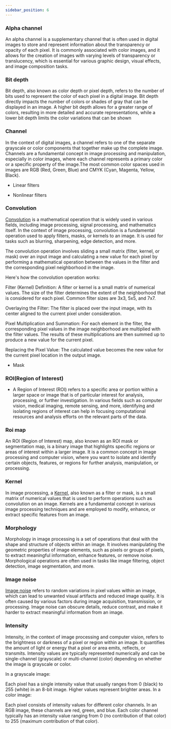 ```yaml
---
sidebar_position: 6
---
```


### Alpha channel

An alpha channel is a supplementary channel that is often used in digital images to store and represent information about the transparency or opacity of each pixel. It is commonly associated with color images, and it allows for the creation of images with varying levels of transparency or translucency, which is essential for various graphic design, visual effects, and image composition tasks.

### Bit depth

Bit depth, also known as color depth or pixel depth, refers to the number of bits used to represent the color of each pixel in a digital image. Bit depth directly impacts the number of colors or shades of gray that can be displayed in an image. A higher bit depth allows for a greater range of colors, resulting in more detailed and accurate representations, while a lower bit depth limits the color variations that can be shown

### Channel

In the context of digital images, a channel refers to one of the separate grayscale or color components that together make up the complete image. Channels are a fundamental concept in image processing and manipulation, especially in color images, where each channel represents a primary color or a specific property of the image.The most common color spaces used in images are RGB (Red, Green, Blue) and CMYK (Cyan, Magenta, Yellow, Black).

- Linear filters

- Nonlinear filters

### Convolution

[Convolution](https://en.wikipedia.org/wiki/Convolution 'wikipedia link on convolution') is a mathematical operation that is widely used in various fields, including image processing, signal processing, and mathematics itself. In the context of image processing, convolution is a fundamental operation used to apply filters, masks, or kernels to an image. It is used for tasks such as blurring, sharpening, edge detection, and more.

The convolution operation involves sliding a small matrix (filter, kernel, or mask) over an input image and calculating a new value for each pixel by performing a mathematical operation between the values in the filter and the corresponding pixel neighborhood in the image.

Here's how the convolution operation works:

Filter (Kernel) Definition: A filter or kernel is a small matrix of numerical values. The size of the filter determines the extent of the neighborhood that is considered for each pixel. Common filter sizes are 3x3, 5x5, and 7x7.

Overlaying the Filter: The filter is placed over the input image, with its center aligned to the current pixel under consideration.

Pixel Multiplication and Summation: For each element in the filter, the corresponding pixel values in the image neighborhood are multiplied with the filter values. The results of these multiplications are then summed up to produce a new value for the current pixel.

Replacing the Pixel Value: The calculated value becomes the new value for the current pixel location in the output image.

- Mask

### ROI(Region of Interest)

- A Region of Interest (ROI) refers to a specific area or portion within a larger space or image that is of particular interest for analysis, processing, or further investigation. In various fields such as computer vision, medical imaging, remote sensing, and more, identifying and isolating regions of interest can help in focusing computational resources and analysis efforts on the relevant parts of the data.

### Roi map

An ROI (Region of Interest) map, also known as an ROI mask or segmentation map, is a binary image that highlights specific regions or areas of interest within a larger image. It is a common concept in image processing and computer vision, where you want to isolate and identify certain objects, features, or regions for further analysis, manipulation, or processing.

### Kernel

In image processing, a [Kernel](<https://en.wikipedia.org/wiki/Kernel_(image_processing)> 'wikipedia link on kernel'), also known as a filter or mask, is a small matrix of numerical values that is used to perform operations such as convolution on an image. Kernels are a fundamental concept in various image processing techniques and are employed to modify, enhance, or extract specific features from an image.

### Morphology

Morphology in image processing is a set of operations that deal with the shape and structure of objects within an image. It involves manipulating the geometric properties of image elements, such as pixels or groups of pixels, to extract meaningful information, enhance features, or remove noise. Morphological operations are often used in tasks like image filtering, object detection, image segmentation, and more.

### Image noise

[Image noise](https://en.wikipedia.org/wiki/Image_noise 'wikipedia link on image noise') refers to random variations in pixel values within an image, which can lead to unwanted visual artifacts and reduced image quality. It is often caused by various factors during image acquisition, transmission, or processing. Image noise can obscure details, reduce contrast, and make it harder to extract meaningful information from an image.

### Intensity

Intensity, in the context of image processing and computer vision, refers to the brightness or darkness of a pixel or region within an image. It quantifies the amount of light or energy that a pixel or area emits, reflects, or transmits. Intensity values are typically represented numerically and can be single-channel (grayscale) or multi-channel (color) depending on whether the image is grayscale or color.

In a grayscale image:

Each pixel has a single intensity value that usually ranges from 0 (black) to 255 (white) in an 8-bit image. Higher values represent brighter areas.
In a color image:

Each pixel consists of intensity values for different color channels. In an RGB image, these channels are red, green, and blue.
Each color channel typically has an intensity value ranging from 0 (no contribution of that color) to 255 (maximum contribution of that color).
